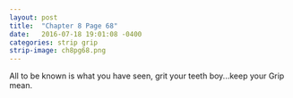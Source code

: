 ```yaml
---
layout: post
title:  "Chapter 8 Page 68"
date:   2016-07-18 19:01:08 -0400
categories: strip grip
strip-image: ch8pg68.png
---
```

All to be known is what you have seen, grit your teeth boy...keep your Grip mean.   
